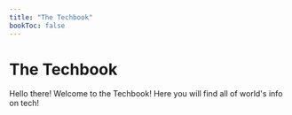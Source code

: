 ```yaml
---
title: "The Techbook"
bookToc: false
---
```


# The Techbook

Hello there! Welcome to the Techbook! Here you will find all of world's info on tech!